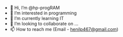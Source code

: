 - 👋 Hi, I’m @hp-progRAM
- 👀 I’m interested in programming
- 🌱 I’m currently learning IT
- 💞️ I’m looking to collaborate on ...
- 📫 How to reach me (Email - henilp467@gmail.com)

<!---
hp-progRAM/hp-progRAM is a ✨ special ✨ repository because its `README.md` (this file) appears on your GitHub profile.
You can click the Preview link to take a look at your changes.
--->
